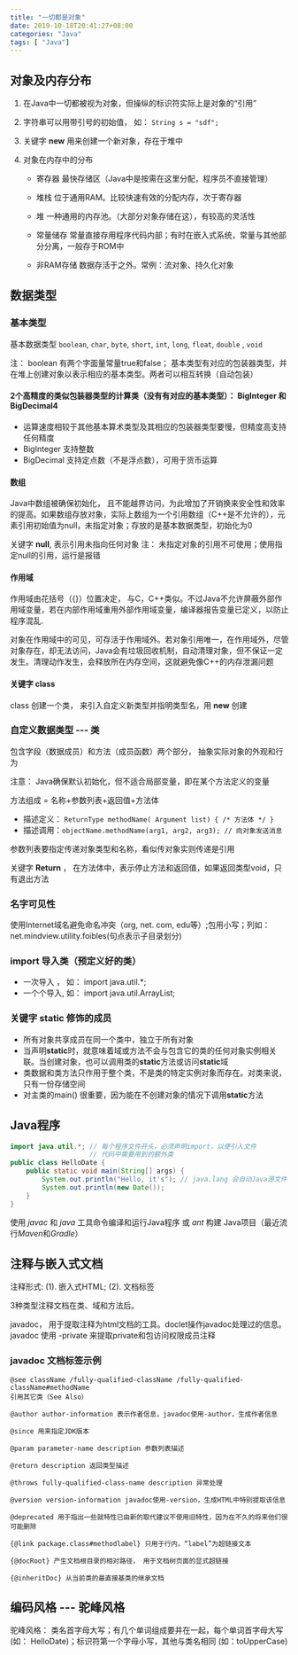```yaml
---
title: "一切都是对象"
date: 2019-10-18T20:41:27+08:00
categories: "Java"
tags: [ "Java"]
---
```


## 对象及内存分布

1. 在Java中一切都被视为对象，但操纵的标识符实际上是对象的“引用”

2. 字符串可以用带引号的初始值， 如： `String s = "sdf";`

3. 关键字 **new** 用来创建一个新对象，存在于堆中

4. 对象在内存中的分布
    - 寄存器
    最快存储区（Java中是按需在这里分配，程序员不直接管理）

    - 堆栈
    位于通用RAM。比较快速有效的分配内存，次于寄存器 

    - 堆
    一种通用的内存池。（大部分对象存储在这），有较高的灵活性

    - 常量储存
    常量直接存用程序代码内部；有时在嵌入式系统，常量与其他部分分离，一般存于ROM中

    - 非RAM存储
    数据存活于之外。常例：流对象、持久化对象

## 数据类型

### 基本类型

基本数据类型
 `boolean`, `char`, `byte`, `short`, `int`, `long`, `float`, `double` , `void`

注： boolean 有两个字面量常量true和false；
基本类型有对应的包装器类型，并在堆上创建对象以表示相应的基本类型。两者可以相互转换（自动包装）

#### 2个高精度的类似包装器类型的计算类（没有有对应的基本类型）： BigInteger 和 BigDecimal4

- 运算速度相较于其他基本算术类型及其相应的包装器类型要慢，但精度高支持任何精度
- BigInteger  支持整数
- BigDecimal  支持定点数（不是浮点数），可用于货币运算

#### 数组

Java中数组被确保初始化， 且不能越界访问，为此增加了开销换来安全性和效率的提高。如果数组存放对象，实际上数组为一个引用数组（C++是不允许的），元素引用初始值为null，未指定对象；存放的是基本数据类型，初始化为0

关键字 **null**, 表示引用未指向任何对象  注： 未指定对象的引用不可使用；使用指定null的引用，运行是报错

#### 作用域

作用域由花括号（{}）位置决定， 与C，C++类似。不过Java不允许屏蔽外部作用域变量，若在内部作用域重用外部作用域变量，编译器报告变量已定义，以防止程序混乱.

对象在作用域中的可见，可存活于作用域外。若对象引用唯一，在作用域外，尽管对象存在，却无法访问，Java会有垃圾回收机制，自动清理对象，但不保证一定发生。清理动作发生，会释放所在内存空间，这就避免像C++的内存泄漏问题

#### 关键字 **class**

class 创建一个类， 来引入自定义新类型并指明类型名，用 **new** 创建

### 自定义数据类型 --- 类

包含字段（数据成员）和方法（成员函数）两个部分， 抽象实际对象的外观和行为

注意： Java确保默认初始化，但不适合局部变量，即在某个方法定义的变量

方法组成 = 名称+参数列表+返回值+方法体

- 描述定义： `ReturnType methodName( Argument list) { /* 方法体 */ }`
- 描述调用：`objectName.methodName(arg1, arg2, arg3); // 向对象发送消息`

参数列表要指定传递对象类型和名称，看似传对象实则传递是引用

关键字 **Return** ， 在方法体中，表示停止方法和返回值，如果返回类型void，只有退出方法

### 名字可见性

使用Internet域名避免命名冲突（org, net. com, edu等）;包用小写；列如： net.mindview.utility.foibles(句点表示子目录划分)

### import 导入类（预定义好的类）

- 一次导入 ， 如： import java.util.*;
- 一个个导入, 如： import java.util.ArrayList;

### 关键字 **static** 修饰的成员

- 所有对象共享成员在同一个类中，独立于所有对象
- 当声明**static**时，就意味着域或方法不会与包含它的类的任何对象实例相关联。当创建对象，也可以调用类的**static**方法或访问**static**域
- 类数据和类方法只作用于整个类，不是类的特定实例对象而存在。对类来说， 只有一份存储空间
- 对主类的main() 很重要，因为能在不创建对象的情况下调用**static**方法

## Java程序

```Java
import java.util.*; // 每个程序文件开头，必须声明import，以便引入文件
                    // 代码中需要用到的额外类
public class HelloDate {
    public static void main(String[] args) {
        System.out.println("Hello, it's"); // java.lang 会自动Java源文件
        System.out.println(new Date());
    }
}
```

使用 *javac* 和 *java* 工具命令编译和运行Java程序 或 *ant* 构建 Java项目（最近流行*Maven*和*Gradle*）

## 注释与嵌入式文档

注释形式: (1). 嵌入式HTML; (2). 文档标签

3种类型注释文档在类、域和方法后。

javadoc， 用于提取注释为html文档的工具。doclet操作javadoc处理过的信息。javadoc 使用 -private 来提取private和包访问权限成员注释

### javadoc 文档标签示例

```
@see className /fully-qualified-className /fully-qualified-className#methodName
引用其它类（See Also）

@author author-information 表示作者信息，javadoc使用-author，生成作者信息

@since 用来指定JDK版本

@param parameter-name description 参数列表描述

@return description 返回类型描述

@throws fully-qualified-class-name description 异常处理

@version version-information javadoc使用-version，生成HTML中特别提取该信息

@deprecated 用于指出一些就特性已由新的取代建议不使用旧特性，因为在不久的将来他们很可能删除

{@link package.class#methodlabel} 只用于行内，“label”为超链接文本

{@docRoot} 产生文档根目录的相对路径， 用于文档树页面的显式超链接

{@inheritDoc} 从当前类的最直接基类的继承文档

```

## 编码风格 --- 驼峰风格

驼峰风格： 类名首字母大写；有几个单词组成要并在一起，每个单词首字母大写(如： HelloDate)；标识符第一个字母小写，其他与类名相同 (如：toUpperCase)
